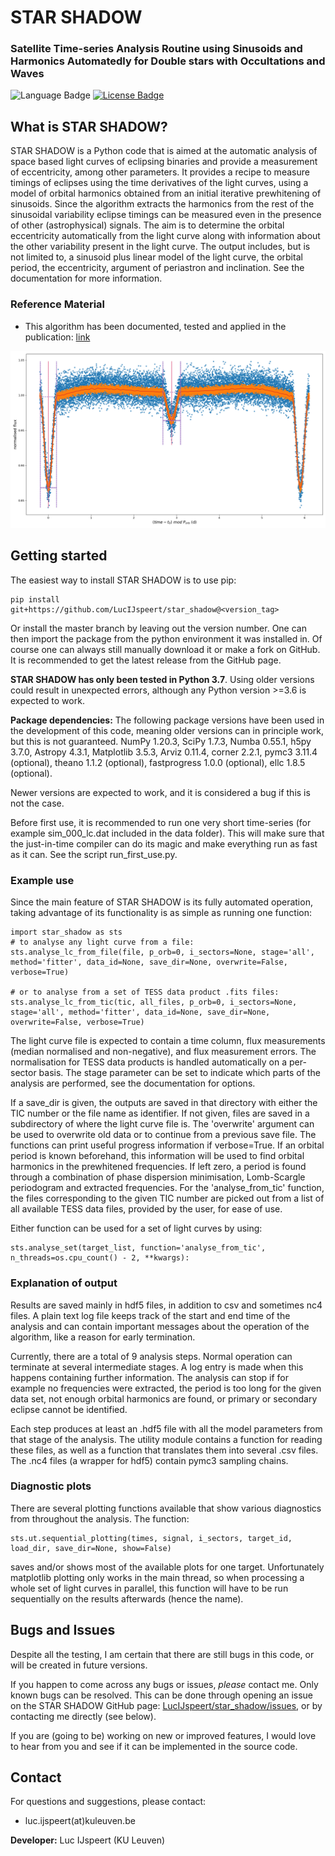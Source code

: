 # STAR SHADOW
### Satellite Time-series Analysis Routine using Sinusoids and Harmonics Automatedly for Double stars with Occultations and Waves


![Language Badge](https://img.shields.io/badge/Language-Python-blue.svg)
<a href="./LICENCE.md"><img src="https://img.shields.io/badge/License-GPLv3-blue.svg" alt="License Badge"/></a>

[//]: # (<a href="https://github.com/LucIJspeert/star_shadow/blob/master/LICENCE.md"><img src="https://img.shields.io/github/license/LucIJspeert/star_shadow" alt="License Badge"/></a>)

[//]: # (make the badges dynamic...)

## What is STAR SHADOW?
STAR SHADOW is a Python code that is aimed at the automatic analysis of space based light curves of eclipsing binaries 
and provide a measurement of eccentricity, among other parameters. It provides a recipe to measure timings of eclipses 
using the time derivatives of the light curves, using a model of orbital harmonics obtained from an initial iterative 
prewhitening of sinusoids. Since the algorithm extracts the harmonics from the rest of the sinusoidal variability 
eclipse timings can be measured even in the presence of other (astrophysical) signals. The aim is to determine 
the orbital eccentricity automatically from the light curve along with information about the other variability present 
in the light curve. The output includes, but is not limited to, a sinusoid plus linear model of 
the light curve, the orbital period, the eccentricity, argument of periastron and inclination. See the documentation 
for more information.


### Reference Material

* This algorithm has been documented, tested and applied in the publication: [link](link)


![Example of an analysed EB light curve](./data/sim_042_lc_readme_img.png?raw=true)

## Getting started

The easiest way to install STAR SHADOW is to use pip:

    pip install git+https://github.com/LucIJspeert/star_shadow@<version_tag>

Or install the master branch by leaving out the version number. 
One can then import the package from the python environment it was installed in. 
Of course one can always still manually download it or make a fork on GitHub. 
It is recommended to get the latest release from the GitHub page. 

**STAR SHADOW has only been tested in Python 3.7**. Using older versions could result in unexpected errors, 
although any Python version >=3.6 is expected to work.

**Package dependencies:** The following package versions have been used in the development of this code, 
meaning older versions can in principle work, but this is not guaranteed. NumPy 1.20.3, SciPy 1.7.3, Numba 0.55.1, 
h5py 3.7.0, Astropy 4.3.1, Matplotlib 3.5.3, Arviz 0.11.4, corner 2.2.1, pymc3 3.11.4 (optional), 
theano 1.1.2 (optional), fastprogress 1.0.0 (optional), ellc 1.8.5 (optional).

Newer versions are expected to work, and it is considered a bug if this is not the case.

Before first use, it is recommended to run one very short time-series (for example sim_000_lc.dat included in the data 
folder). This will make sure that the just-in-time compiler can do its magic and make everything run as fast as it can. See the 
script run_first_use.py.


### Example use

Since the main feature of STAR SHADOW is its fully automated operation, taking advantage of its functionality is 
as simple as running one function:

    import star_shadow as sts
    # to analyse any light curve from a file: 
    sts.analyse_lc_from_file(file, p_orb=0, i_sectors=None, stage='all', method='fitter', data_id=None, save_dir=None, overwrite=False, verbose=True)
    
    # or to analyse from a set of TESS data product .fits files:
    sts.analyse_lc_from_tic(tic, all_files, p_orb=0, i_sectors=None, stage='all', method='fitter', data_id=None, save_dir=None, overwrite=False, verbose=True)

The light curve file is expected to contain a time column, flux measurements (median normalised and non-negative), 
and flux measurement errors. The normalisation for TESS data products is handled automatically on a per-sector basis. 
The stage parameter can be set to indicate which parts of the analysis are performed, see the documentation for options.

If a save_dir is given, the outputs are saved in that directory with either the TIC number or the file name as 
identifier. If not given, files are saved in a subdirectory of where the light curve file is.
The 'overwrite' argument can be used to overwrite old data or to continue from a previous save file. The functions can 
print useful progress information if verbose=True. If an orbital period is known beforehand, this information 
will be used to find orbital harmonics in the prewhitened frequencies. If left zero, a period is found through 
a combination of phase dispersion minimisation, Lomb-Scargle periodogram and extracted frequencies. For the 
'analyse_from_tic' function, the files corresponding to the given TIC number are picked out from a list of all 
available TESS data files, provided by the user, for ease of use.

Either function can be used for a set of light curves by using:

    sts.analyse_set(target_list, function='analyse_from_tic', n_threads=os.cpu_count() - 2, **kwargs):


### Explanation of output

Results are saved mainly in hdf5 files, in addition to csv and sometimes nc4 files. A plain text log file keeps track 
of the start and end time of the analysis and can contain important messages about the operation of the algorithm, 
like a reason for early termination.

Currently, there are a total of 9 analysis steps. Normal operation can terminate at several intermediate stages. 
A log entry is made when this happens containing further information. The analysis can stop if for example no 
frequencies were extracted, the period is too long for the given data set, not enough orbital harmonics are found, 
or primary or secondary eclipse cannot be identified.

Each step produces at least an .hdf5 file with all the model parameters from that stage of the analysis. 
The utility module contains a function for reading these files, as well as a function that translates them into
several .csv files. The .nc4 files (a wrapper for hdf5) contain pymc3 sampling chains.


### Diagnostic plots

There are several plotting functions available that show various diagnostics from throughout the analysis. The function:

    sts.ut.sequential_plotting(times, signal, i_sectors, target_id, load_dir, save_dir=None, show=False)

saves and/or shows most of the available plots for one target. Unfortunately matplotlib plotting only works in
the main thread, so when processing a whole set of light curves in parallel, this function will have to be run 
sequentially on the results afterwards (hence the name).


## Bugs and Issues

Despite all the testing, I am certain that there are still bugs in this code, or will be created in future versions. 

If you happen to come across any bugs or issues, *please* contact me. Only known bugs can be resolved.
This can be done through opening an issue on the STAR SHADOW GitHub page: 
[LucIJspeert/star_shadow/issues](https://github.com/LucIJspeert/star_shadow/issues), 
or by contacting me directly (see below).

If you are (going to be) working on new or improved features, I would love to hear from you and see if it can be 
implemented in the source code.


## Contact

For questions and suggestions, please contact:

* luc.ijspeert(at)kuleuven.be

**Developer:** Luc IJspeert (KU Leuven)
